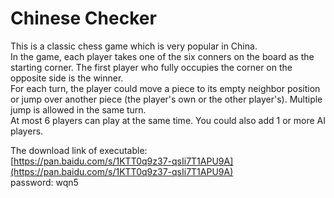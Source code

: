 # Chinese Checker
<p>This is a classic chess game which is very popular in China.<br>
In the game, each player takes one of the six conners on the board as the starting corner. The first player who fully occupies the corner on the opposite side is the winner.<br>
For each turn, the player could move a piece to its empty neighbor position or jump over another piece (the player's own or the other player's). Multiple jump is allowed in the same turn.<br>
At most 6 players can play at the same time. You could also add 1 or more AI players.</p>

The download link of executable:<br>
[https://pan.baidu.com/s/1KTT0q9z37-qsIi7T1APU9A](https://pan.baidu.com/s/1KTT0q9z37-qsIi7T1APU9A)<br>
password: wqn5
